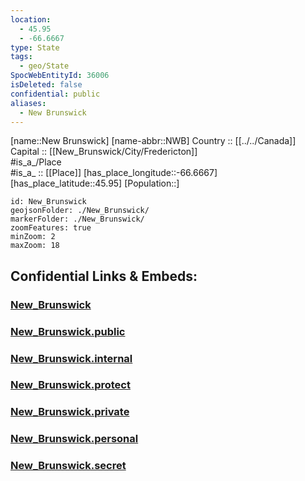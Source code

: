 ```yaml
---
location:
  - 45.95
  - -66.6667
type: State
tags:
  - geo/State
SpocWebEntityId: 36006
isDeleted: false
confidential: public
aliases:
  - New Brunswick
---
```

[name::New Brunswick] 
[name-abbr::NWB] 
Country :: [[../../Canada]]  
Capital :: [[New_Brunswick/City/Fredericton]]  
#is_a_/Place  
#is_a_ :: [[Place]] 
[has_place_longitude::-66.6667] 
[has_place_latitude::45.95] 
[Population::] 



```leaflet
id: New_Brunswick
geojsonFolder: ./New_Brunswick/
markerFolder: ./New_Brunswick/
zoomFeatures: true 
minZoom: 2 
maxZoom: 18
```


## Confidential Links & Embeds: 

### [New_Brunswick](/_Standards/Earth/Continent/America~North/Canada/provinces~Canada/New_Brunswick.md) 

### [New_Brunswick.public](/_public/Earth/Continent/America~North/Canada/provinces~Canada/New_Brunswick.public.md) 

### [New_Brunswick.internal](/_internal/Earth/Continent/America~North/Canada/provinces~Canada/New_Brunswick.internal.md) 

### [New_Brunswick.protect](/_protect/Earth/Continent/America~North/Canada/provinces~Canada/New_Brunswick.protect.md) 

### [New_Brunswick.private](/_private/Earth/Continent/America~North/Canada/provinces~Canada/New_Brunswick.private.md) 

### [New_Brunswick.personal](/_personal/Earth/Continent/America~North/Canada/provinces~Canada/New_Brunswick.personal.md) 

### [New_Brunswick.secret](/_secret/Earth/Continent/America~North/Canada/provinces~Canada/New_Brunswick.secret.md)

